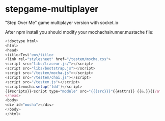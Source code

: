 # stepgame-multiplayer
"Step Over Me" game multiplayer version with socket.io


After npm install you should modify your mochachairunner.mustache file:
```javascript
<!doctype html>
<html>
<head>
<title>Test'em</title>
<link rel="stylesheet" href="/testem/mocha.css">
<script src="libs/traceur.js/"></script>
<script src="libs/bootstrap.js"></script>
<script src="/testem/mocha.js"></script>
<script src="/testem/chai.js"></script>
<script src="/testem.js"></script>
<script>mocha.setup('tdd')</script>
{{#scripts}}<script type="module" src="{{{src}}}"{{#attrs}} {{&.}}{{/attrs}}></script>{{/scripts}}
</head>
<body>
<div id="mocha"></div>
</body>
</html>

```
